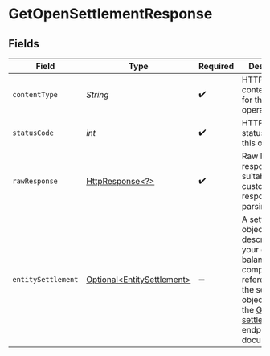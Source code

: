 # GetOpenSettlementResponse


## Fields

| Field                                                                                                                                                                         | Type                                                                                                                                                                          | Required                                                                                                                                                                      | Description                                                                                                                                                                   |
| ----------------------------------------------------------------------------------------------------------------------------------------------------------------------------- | ----------------------------------------------------------------------------------------------------------------------------------------------------------------------------- | ----------------------------------------------------------------------------------------------------------------------------------------------------------------------------- | ----------------------------------------------------------------------------------------------------------------------------------------------------------------------------- |
| `contentType`                                                                                                                                                                 | *String*                                                                                                                                                                      | :heavy_check_mark:                                                                                                                                                            | HTTP response content type for this operation                                                                                                                                 |
| `statusCode`                                                                                                                                                                  | *int*                                                                                                                                                                         | :heavy_check_mark:                                                                                                                                                            | HTTP response status code for this operation                                                                                                                                  |
| `rawResponse`                                                                                                                                                                 | [HttpResponse\<?>](https://docs.oracle.com/en/java/javase/11/docs/api/java.net.http/java/net/http/HttpResponse.html)                                                          | :heavy_check_mark:                                                                                                                                                            | Raw HTTP response; suitable for custom response parsing                                                                                                                       |
| `entitySettlement`                                                                                                                                                            | [Optional\<EntitySettlement>](../../models/components/EntitySettlement.md)                                                                                                    | :heavy_minus_sign:                                                                                                                                                            | A settlement object describing your current balance. For a complete reference of the settlement object, refer to<br/>the [Get settlement](get-settlement) endpoint documentation. |